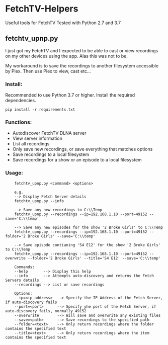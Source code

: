 # FetchTV-Helpers
Useful tools for FetchTV
Tested with Python 2.7 and 3.7

## fetchtv_upnp.py
I just got my FetchTV and I expected to be able to cast or view recordings on my other devices using the app.
Alas this was not to be.

My workaround is to save the recordings to another filesystem accessible by Plex.
Then use Plex to view, cast etc...

### Install:
Recommended to use Python 3.7 or higher.
Install the required dependencies.

```pip install -r requirements.txt```

### Functions:
- Autodiscover FetchTV DLNA server
- View server information
- List all recordings
- Only save new recordings, or save everything that matches options
- Save recordings to a local filesystem
- Save recordings for a show or an episode to a local filesystem

### Usage:
        fetchtv_upnp.py <command> <options>
        
        e.g.
        --> Display Fetch Server details
        fetchtv_upnp.py --info
        
        --> Save any new recordings to C:\\Temp
        fetchtv_upnp.py --recordings --ip=192.168.1.10 --port=49152 --save='C:\\temp'

        --> Save any new episodes for the show '2 Broke Girls' to C:\\Temp
        fetchtv_upnp.py --recordings --ip=192.168.1.10 --port=49152 --folder='2 Broke Girls' --save='C:\\temp'
        
        --> Save episode contianing 'S4 E12' for the show '2 Broke Girls' to C:\\Temp
        fetchtv_upnp.py --recordings --ip=192.168.1.10 --port=49152 --overwrite --folder='2 Broke Girls' --title='S4 E12' --save='C:\\temp'

        Commands:
        --help       --> Display this help
        --info       --> Attempts auto-discovery and returns the Fetch Servers details
        --recordings --> List or save recordings

        Options:
        --ip=<ip_address>  --> Specify the IP Address of the Fetch Server, if auto-discovery fails
        --port=<port>      --> Specify yhe port of the Fetch Server, if auto-discovery fails, normally 49152
        --overwrite        --> Will save and overwrite any existing files
        --save=<path>      --> Save recordings to the specified path
        --folder=<text>    --> Only return recordings where the folder contains the specified text
        --title=<text>     --> Only return recordings where the item contains the specified text

